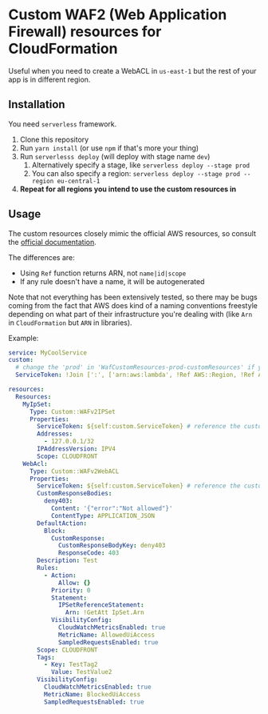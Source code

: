 # Custom WAF2 (Web Application Firewall) resources for CloudFormation

Useful when you need to create a WebACL in `us-east-1` but the rest of your app is in different region.

## Installation

You need `serverless` framework.

1. Clone this repository
2. Run `yarn install` (or use `npm` if that's more your thing)
3. Run `serverlesss deploy` (will deploy with stage name `dev`)
   1. Alternatively specify a stage, like `serverless deploy --stage prod`
   2. You can also specify a region: `serverless deploy --stage prod --region eu-central-1`
4. **Repeat for all regions you intend to use the custom resources in**

## Usage

The custom resources closely mimic the official AWS resources, so consult the 
[official documentation](https://docs.aws.amazon.com/AWSCloudFormation/latest/UserGuide/AWS_WAFv2.html).

The differences are:

- Using `Ref` function returns ARN, not `name|id|scope`
- If any rule doesn't have a name, it will be autogenerated

Note that not everything has been extensively tested, so there may be bugs coming from the fact that AWS does kind of
a naming conventions freestyle depending on what part of their infrastructure you're dealing with 
(like `Arn` in `CloudFormation` but `ARN` in libraries).

Example:
```yaml
service: MyCoolService
custom:
  # change the 'prod' in 'WafCustomResources-prod-customResources' if you deployed to a different stage
  ServiceToken: !Join [':', ['arn:aws:lambda', !Ref AWS::Region, !Ref AWS::AccountId, 'function:WafCustomResources-prod-customResources']]

resources:
  Resources:
    MyIpSet:
      Type: Custom::WAFv2IPSet
      Properties:
        ServiceToken: ${self:custom.ServiceToken} # reference the custom resources lambda
        Addresses:
          - 127.0.0.1/32
        IPAddressVersion: IPV4
        Scope: CLOUDFRONT
    WebAcl:
      Type: Custom::WAFv2WebACL
      Properties:
        ServiceToken: ${self:custom.ServiceToken} # reference the custom resources lambda
        CustomResponseBodies:
          deny403:
            Content: '{"error":"Not allowed"}'
            ContentType: APPLICATION_JSON
        DefaultAction:
          Block:
            CustomResponse:
              CustomResponseBodyKey: deny403
              ResponseCode: 403
        Description: Test
        Rules:
          - Action:
              Allow: {}
            Priority: 0
            Statement:
              IPSetReferenceStatement:
                Arn: !GetAtt IpSet.Arn
            VisibilityConfig:
              CloudWatchMetricsEnabled: true
              MetricName: AllowedUiAccess
              SampledRequestsEnabled: true
        Scope: CLOUDFRONT
        Tags:
          - Key: TestTag2
            Value: TestValue2
        VisibilityConfig:
          CloudWatchMetricsEnabled: true
          MetricName: BlockedUiAccess
          SampledRequestsEnabled: true
```
